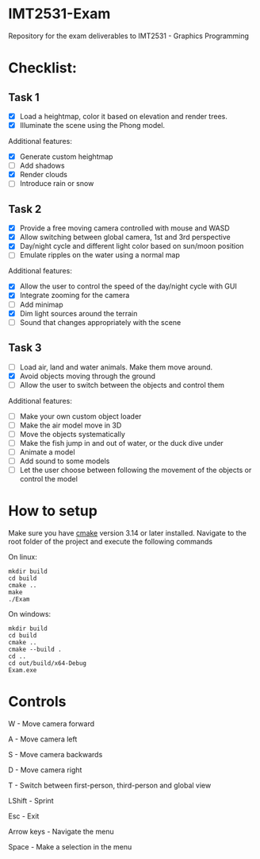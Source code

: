 # IMT2531-Exam
Repository for the exam deliverables to IMT2531 - Graphics Programming

# Checklist:

## Task 1

- [x] Load a heightmap, color it based on elevation and render trees.
- [x] Illuminate the scene using the Phong model.

Additional features:

- [x] Generate custom heightmap
- [ ] Add shadows
- [x] Render clouds
- [ ] Introduce rain or snow

## Task 2

- [x] Provide a free moving camera controlled with mouse and WASD
- [x] Allow switching between global camera, 1st and 3rd perspective
- [x] Day/night cycle and different light color based on sun/moon position
- [ ] Emulate ripples on the water using a normal map

Additional features:

- [x] Allow the user to control the speed of the day/night cycle with GUI
- [x] Integrate zooming for the camera
- [ ] Add minimap
- [x] Dim light sources around the terrain
- [ ] Sound that changes appropriately with the scene

## Task 3

- [ ] Load air, land and water animals. Make them move around.
- [x] Avoid objects moving through the ground
- [ ] Allow the user to switch between the objects and control them

Additional features:

- [ ] Make your own custom object loader
- [ ] Make the air model move in 3D
- [ ] Move the objects systematically
- [ ] Make the fish jump in and out of water, or the duck dive under
- [ ] Animate a model
- [ ] Add sound to some models
- [ ] Let the user choose between following the movement of the objects or control the model

# How to setup

Make sure you have [cmake](https://cmake.org/) version 3.14 or later installed.
Navigate to the root folder of the project and execute the following commands

On linux:
```
mkdir build
cd build
cmake ..
make
./Exam
```

On windows:
```
mkdir build
cd build
cmake ..
cmake --build .
cd ..
cd out/build/x64-Debug
Exam.exe
```

# Controls

W - Move camera forward

A - Move camera left

S - Move camera backwards

D - Move camera right

T - Switch between first-person, third-person and global view

LShift - Sprint

Esc - Exit

Arrow keys - Navigate the menu

Space - Make a selection in the menu